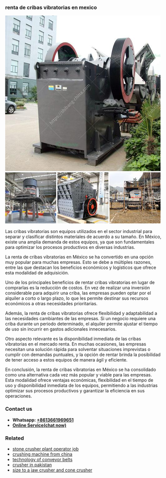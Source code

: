 <h3>renta de cribas vibratorias en mexico</h3><img src='1708663554.jpg' alt=''><p>Las cribas vibratorias son equipos utilizados en el sector industrial para separar y clasificar distintos materiales de acuerdo a su tamaño. En México, existe una amplia demanda de estos equipos, ya que son fundamentales para optimizar los procesos productivos en diversas industrias.</p><p>La renta de cribas vibratorias en México se ha convertido en una opción muy popular para muchas empresas. Esto se debe a múltiples razones, entre las que destacan los beneficios económicos y logísticos que ofrece esta modalidad de adquisición.</p><p>Uno de los principales beneficios de rentar cribas vibratorias en lugar de comprarlas es la reducción de costos. En vez de realizar una inversión considerable para adquirir una criba, las empresas pueden optar por el alquiler a corto o largo plazo, lo que les permite destinar sus recursos económicos a otras necesidades prioritarias.</p><p>Además, la renta de cribas vibratorias ofrece flexibilidad y adaptabilidad a las necesidades cambiantes de las empresas. Si un negocio requiere una criba durante un periodo determinado, el alquiler permite ajustar el tiempo de uso sin incurrir en gastos adicionales innecesarios.</p><p>Otro aspecto relevante es la disponibilidad inmediata de las cribas vibratorias en el mercado renta. En muchas ocasiones, las empresas necesitan una solución rápida para solventar situaciones imprevistas o cumplir con demandas puntuales, y la opción de rentar brinda la posibilidad de tener acceso a estos equipos de manera ágil y eficiente.</p><p>En conclusión, la renta de cribas vibratorias en México se ha consolidado como una alternativa cada vez más popular y viable para las empresas. Esta modalidad ofrece ventajas económicas, flexibilidad en el tiempo de uso y disponibilidad inmediata de los equipos, permitiendo a las industrias optimizar sus procesos productivos y garantizar la eficiencia en sus operaciones.</p><h3>Contact us</h3><ul><li><strong>Whatsapp:&nbsp;<a href="https://wa.me/8613661969651">+8613661969651</a></strong></li><li><a href="https://swt.shibang-china.com/?git&amp;zhl&amp;renta de cribas vibratorias en mexico"><strong>Online Service(chat now)</strong></a></li></ul><h3>Related</h3><ul><li><a href='stone crusher plant operator job.md'>stone crusher plant operator job</a></li><li><a href='crushing machine from china.md'>crushing machine from china</a></li><li><a href='technology of conveyor belts.md'>technology of conveyor belts</a></li><li><a href='crusher in pakistan.md'>crusher in pakistan</a></li><li><a href='size to a jaw crusher and cone crusher.md'>size to a jaw crusher and cone crusher</a></li></ul>